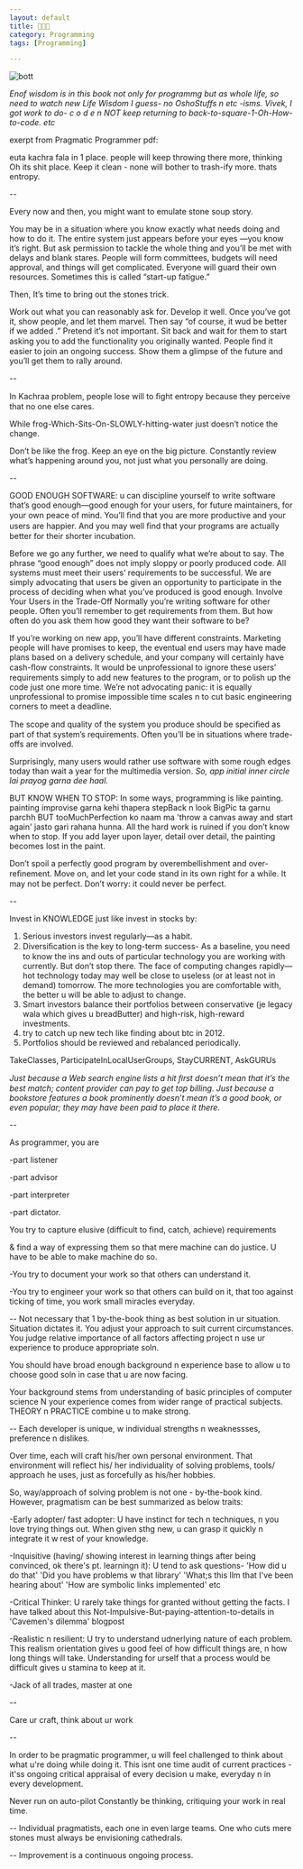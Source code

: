 ```yaml
---
layout: default
title: 👨‍💻🧠
category: Programming
tags: [Programming]

---
```


![bott](https://github.com/user-attachments/assets/ee62be61-e4dc-4b29-badd-9a311816e35c)

_Enof wisdom is in this book not only for programmg but as whole life, so need to watch new Life Wisdom I guess- no OshoStuffs n etc -isms. Vivek, I got work to do- c o d e n NOT keep returning to back-to-square-1-Oh-How-to-code. etc_

exerpt from Pragmatic Programmer pdf:

euta kachra fala in 1 place. people will keep throwing there more, thinking Oh its shit place. Keep it clean - none will bother to trash-ify more. thats entropy.

--

Every now and then, you might want to emulate stone soup story. 

You may be in a situation where you know exactly what needs doing and how to do it. The entire system just appears before your eyes —you know it’s right. But ask permission to tackle the whole thing and you’ll be met with delays and blank stares. People will form committees, budgets will need approval, and things will get complicated. Everyone will guard their own resources. Sometimes this is called “start-up fatigue.”

Then, It’s time to bring out the stones trick. 

Work out what you can reasonably ask for. Develop it well. Once you’ve got it, show people, and let them marvel. Then say “of course, it wud be better if we added .” Pretend it’s not important. Sit back and wait for them to start asking you to add the functionality you originally wanted. People ﬁnd it easier to join
an ongoing success. Show them a glimpse of the future and you’ll get them to rally around.

--

In Kachraa problem, people lose will to ﬁght entropy because they perceive that no one else cares. 

While frog-Which-Sits-On-SLOWLY-hitting-water just doesn’t notice the change.

Don’t be like the frog. Keep an eye on the big picture. Constantly review what’s happening around you, not just what you personally are doing.

--

GOOD ENOUGH SOFTWARE: u can discipline yourself to write software that’s good enough—good enough for your users, for future maintainers, for your own peace of mind. You’ll ﬁnd that you are more productive and your users are happier. And you may well ﬁnd that your programs are actually better for their shorter incubation.

Before we go any further, we need to qualify what we’re about to say.
The phrase “good enough” does not imply sloppy or poorly produced code. All systems must meet their users’ requirements to be successful. We are simply advocating that users be given an opportunity to participate in the process of deciding when what you’ve produced is good enough.
Involve Your Users in the Trade-Off
Normally you’re writing software for other people. Often you’ll remember to get requirements from them. 
But how often do you ask them how good they want their software to be? 

If you’re working on new app, you’ll have different constraints. Marketing people will have promises to keep, the eventual end users may have made plans based on a delivery schedule, and your company will certainly have cash-ﬂow constraints. It would be unprofessional to ignore these users’ requirements simply to add new features to the program, or to polish up the code just one more time. We’re not advocating panic: it is equally unprofessional to promise impossible time scales n to cut basic engineering corners to meet a deadline.

The scope and quality of the system you produce should be speciﬁed as part of that system’s requirements. Often you’ll be in situations where trade-offs are involved. 

Surprisingly, many users would rather use software with some rough edges today than wait a year for the multimedia version. _So, app initial inner circle lai prayog garna dee haal._

BUT  KNOW WHEN TO STOP:
In some ways, programming is like painting. painting improvise garna kehi thapera stepBack n look BigPic ta garnu parchh BUT tooMuchPerfection ko naam ma 'throw a canvas away and start again' jasto gari rahana hunna. All the hard work is ruined if you don’t know when to stop. If you add layer upon layer, detail over detail, the
painting becomes lost in the paint. 

Don’t spoil a perfectly good program by overembellishment and over-reﬁnement. Move on, and let your code stand in its own right for a while. It may not be perfect. Don’t worry: it could never be perfect. 

--

Invest in KNOWLEDGE just like invest in stocks by:
1. Serious investors invest regularly—as a habit.
2. Diversiﬁcation is the key to long-term success- As a baseline, you need to know the ins and outs of particular technology you are working with currently. But don’t
stop there. The face of computing changes rapidly—hot technology today may well be close to useless (or at least not in demand) tomorrow. The more technologies you are comfortable with, the better u will be able to adjust to change.
3. Smart investors balance their portfolios between conservative (je legacy wala which gives u breadButter) and high-risk, high-reward investments.
4. try to catch up new tech like finding about btc in 2012. 
5. Portfolios should be reviewed and rebalanced periodically.

TakeClasses, ParticipateInLocalUserGroups, StayCURRENT, AskGURUs 

_Just because a Web search engine lists a hit ﬁrst doesn’t mean that it’s the best match; content provider can pay to get top billing. Just because a bookstore
features a book prominently doesn’t mean it’s a good book, or even popular; they may have been paid to place it there._

--

As programmer, you are 

-part listener

-part advisor

-part interpreter

-part dictator.

You try to capture elusive (difficult to find, catch, achieve) requirements

& find a way of expressing them so that mere machine can do justice. U have to be able to make machine do so.

-You try to document your work so that others can understand it.

-You try to engineer your work so that others can build on it, that too against ticking of time, you work small miracles everyday.

--
Not necessary that 1 by-the-book thing as best solution in ur situation. Situation dictates it. You adjust your approach to suit current circumstances. You judge relative importance of all factors affecting project n use ur experience to produce appropriate soln.

You should have broad enough background n experience base to allow u to choose good soln in case that u are now facing.

Your background stems from understanding of basic principles of computer science N your experience comes from wider range of practical subjects. THEORY n PRACTICE combine u to make strong.

--
Each developer is unique, w individual strengths n weaknessses, preference n dislikes. 

Over time, each will craft his/her own personal environment. That environment will reflect his/ her individuality of solving problems, tools/ approach he uses, just as forcefully as his/her hobbies.

So, way/approach of solving problem is not one - by-the-book kind. However, pragmatism can be best summarized as below traits:

-Early adopter/ fast adopter: U have instinct for tech n techniques, n you love trying things out. When given sthg new, u can grasp it quickly n integrate it w rest of your knowledge.

-Inquisitive (having/ showing interest in learning things after being convinced, ok there's pt. learningn it): U tend to ask questions- 'How did u do that' 'Did you have problems w that library' 'What;s this llm that I've been hearing about' 'How are symbolic links implemented' etc

-Critical Thinker: U rarely take things for granted without getting the facts. I have talked about this Not-Impulsive-But-paying-attention-to-details in 'Cavemen's dilemma' blogpost

-Realistic n resilient: U try to understand udnerlying nature of each problem. This realism orientation gives u good feel of how difficult things are, n how long things will take. Understanding for urself that a process would be difficult gives u stamina to keep at it.

-Jack of all trades, master at one

--

Care ur craft, think about ur work

--

In order to be pragmatic programmer, u will feel challenged to think about what u're doing while doing it. This isnt one time audit of current practices - it'ss ongoing critical appraisal of every decision u make, everyday n in every development. 

Never run on auto-pilot Constantly be thinking, critiquing your work in real time.

--
Individual pragmatists, each one in even large teams. One who cuts mere stones must always be envisioning cathedrals.

--
Improvement is a continuous ongoing process.





                 
